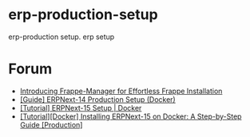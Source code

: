 # erp-production-setup
erp-production setup. erp setup

# Forum
* [Introducing Frappe-Manager for Effortless Frappe Installation](https://discuss.frappe.io/t/introducing-frappe-manager-for-effortless-frappe-installation/114540)
* [[Guide] ERPNext-14 Production Setup (Docker)](https://discuss.frappe.io/t/guide-erpnext-14-production-setup-docker/105174)
* [[Tutorial] ERPNext-15 Setup | Docker](https://discuss.frappe.io/t/tutorial-erpnext-15-setup-docker/112103)
* [[Tutorial][Docker] Installing ERPNext-15 on Docker: A Step-by-Step Guide [Production]](https://discuss.frappe.io/t/tutorial-docker-installing-erpnext-15-on-docker-a-step-by-step-guide-production/111731)
